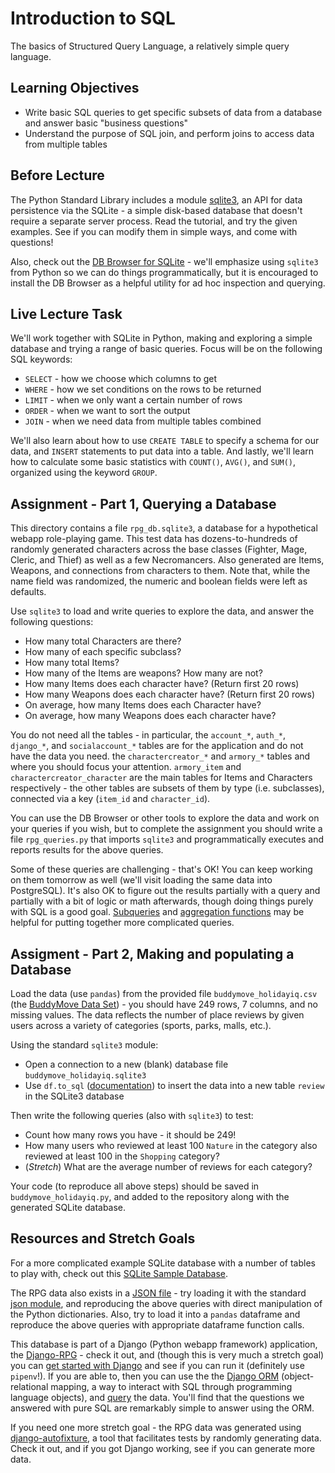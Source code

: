 # Introduction to SQL

The basics of Structured Query Language, a relatively simple query language.

## Learning Objectives

- Write basic SQL queries to get specific subsets of data from a database and
  answer basic "business questions"
- Understand the purpose of SQL join, and perform joins to access data from
  multiple tables

## Before Lecture

The Python Standard Library includes a module
[sqlite3](https://docs.python.org/3/library/sqlite3.html), an API for data
persistence via the SQLite - a simple disk-based database that doesn't require a
separate server process. Read the tutorial, and try the given examples. See if
you can modify them in simple ways, and come with questions!

Also, check out the [DB Browser for SQLite](https://sqlitebrowser.org) - we'll
emphasize using `sqlite3` from Python so we can do things programmatically, but
it is encouraged to install the DB Browser as a helpful utility for ad hoc
inspection and querying.

## Live Lecture Task

We'll work together with SQLite in Python, making and exploring a simple
database and trying a range of basic queries. Focus will be on the following SQL
keywords:

- `SELECT` - how we choose which columns to get
- `WHERE` - how we set conditions on the rows to be returned
- `LIMIT` - when we only want a certain number of rows
- `ORDER` - when we want to sort the output
- `JOIN` - when we need data from multiple tables combined

We'll also learn about how to use `CREATE TABLE` to specify a schema for our
data, and `INSERT` statements to put data into a table. And lastly, we'll learn
how to calculate some basic statistics with `COUNT()`, `AVG()`, and `SUM()`,
organized using the keyword `GROUP`.

## Assignment - Part 1, Querying a Database

This directory contains a file `rpg_db.sqlite3`, a database for a hypothetical
webapp role-playing game. This test data has dozens-to-hundreds of randomly
generated characters across the base classes (Fighter, Mage, Cleric, and Thief)
as well as a few Necromancers. Also generated are Items, Weapons, and
connections from characters to them. Note that, while the name field was
randomized, the numeric and boolean fields were left as defaults.

Use `sqlite3` to load and write queries to explore the data, and answer the
following questions:

- How many total Characters are there?
- How many of each specific subclass?
- How many total Items?
- How many of the Items are weapons? How many are not?
- How many Items does each character have? (Return first 20 rows)
- How many Weapons does each character have? (Return first 20 rows)
- On average, how many Items does each Character have?
- On average, how many Weapons does each character have?

You do not need all the tables - in particular, the `account_*`, `auth_*`,
`django_*`, and `socialaccount_*` tables are for the application and do not have
the data you need. the `charactercreator_*` and `armory_*` tables and where you
should focus your attention. `armory_item` and `charactercreator_character` are
the main tables for Items and Characters respectively - the other tables are
subsets of them by type (i.e. subclasses), connected via a key (`item_id` and
`character_id`).

You can use the DB Browser or other tools to explore the data and work on your
queries if you wish, but to complete the assignment you should write a file
`rpg_queries.py` that imports `sqlite3` and programmatically executes and
reports results for the above queries.

Some of these queries are challenging - that's OK! You can keep working on them
tomorrow as well (we'll visit loading the same data into PostgreSQL). It's also
OK to figure out the results partially with a query and partially with a bit of
logic or math afterwards, though doing things purely with SQL is a good goal.
[Subqueries](https://www.w3resource.com/sql/subqueries/understanding-sql-subqueries.php)
and [aggregation functions](https://www.sqltutorial.org/sql-aggregate-functions/)
may be helpful for putting together more complicated queries.

## Assigment - Part 2, Making and populating a Database

Load the data (use `pandas`) from the provided file `buddymove_holidayiq.csv`
(the [BuddyMove Data
Set](https://archive.ics.uci.edu/ml/datasets/BuddyMove+Data+Set)) - you should
have 249 rows, 7 columns, and no missing values. The data reflects the number of
place reviews by given users across a variety of categories (sports, parks,
malls, etc.).

Using the standard `sqlite3` module:

- Open a connection to a new (blank) database file `buddymove_holidayiq.sqlite3`
- Use `df.to_sql`
  ([documentation](https://pandas.pydata.org/pandas-docs/stable/reference/api/pandas.DataFrame.to_sql.html))
  to insert the data into a new table `review` in the SQLite3 database

Then write the following queries (also with `sqlite3`) to test:

- Count how many rows you have - it should be 249!
- How many users who reviewed at least 100 `Nature` in the category also
  reviewed at least 100 in the `Shopping` category?
- (*Stretch*) What are the average number of reviews for each category?

Your code (to reproduce all above steps) should be saved in
`buddymove_holidayiq.py`, and added to the repository along with the generated
SQLite database.

## Resources and Stretch Goals

For a more complicated example SQLite database with a number of tables to play
with, check out this [SQLite Sample
Database](https://www.sqlitetutorial.net/sqlite-sample-database/).

The RPG data also exists in a [JSON
file](https://github.com/LambdaSchool/Django-RPG/blob/master/testdata.json) -
try loading it with the standard [json
module](https://docs.python.org/3.5/library/json.html), and reproducing the
above queries with direct manipulation of the Python dictionaries. Also, try to
load it into a `pandas` dataframe and reproduce the above queries with
appropriate dataframe function calls.

This database is part of a Django (Python webapp framework) application, the
[Django-RPG](https://github.com/LambdaSchool/Django-RPG/tree/master) - check it
out, and (though this is very much a stretch goal) you can [get started with
Django](https://www.djangoproject.com/start/) and see if you can run it
(definitely use `pipenv`!). If you are able to, then you can use the the [Django
ORM](https://docs.djangoproject.com/en/2.1/topics/db/) (object-relational
mapping, a way to interact with SQL through programming language objects), and
[query](https://docs.djangoproject.com/en/2.1/topics/db/queries/) the data.
You'll find that the questions we answered with pure SQL are remarkably simple
to answer using the ORM.

If you need one more stretch goal - the RPG data was generated using
[django-autofixture](https://github.com/volrath/django-autofixture), a tool that
facilitates tests by randomly generating data. Check it out, and if you got
Django working, see if you can generate more data.
